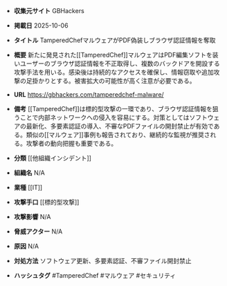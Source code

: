 - **収集元サイト**
GBHackers

- **掲載日**
2025-10-06

- **タイトル**
TamperedChefマルウェアがPDF偽装しブラウザ認証情報を奪取

- **概要**
新たに発見された[[TamperedChef]]マルウェアはPDF編集ソフトを装いユーザーのブラウザ認証情報を不正取得し、複数のバックドアを開設する攻撃手法を用いる。感染後は持続的なアクセスを確保し、情報窃取や追加攻撃の足掛かりとする。被害拡大の可能性が高く注意が必要である。

- **URL**
https://gbhackers.com/tamperedchef-malware/

- **備考**
[[TamperedChef]]は標的型攻撃の一環であり、ブラウザ認証情報を狙うことで内部ネットワークへの侵入を容易にする。対策としてはソフトウェアの最新化、多要素認証の導入、不審なPDFファイルの開封禁止が有効である。類似の[[マルウェア]]事例も報告されており、継続的な監視が推奨される。攻撃者の動向把握も重要である。

- **分類**
[[他組織インシデント]]

- **組織名**
N/A

- **業種**
[[IT]]

- **攻撃手口**
[[標的型攻撃]]

- **攻撃影響**
N/A

- **脅威アクター**
N/A

- **原因**
N/A

- **対処方法**
ソフトウェア更新、多要素認証、不審ファイル開封禁止

- **ハッシュタグ**
#TamperedChef #マルウェア #セキュリティ
